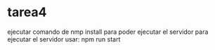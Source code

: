 # tarea4
ejecutar comando de nmp install para poder ejecutar el servidor
para ejecutar el servidor usar:
npm run start
